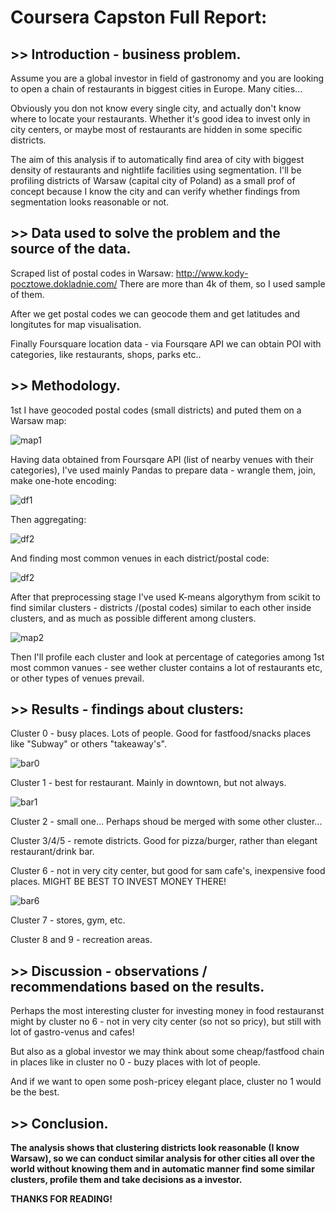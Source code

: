 # Coursera Capston Full Report:

## >> Introduction - business problem.

Assume you are a global investor in field of gastronomy and you are looking to open a chain of restaurants in biggest cities in Europe. Many cities...

Obviously you don not know every single city, and actually don't know where to locate your restaurants. Whether it's good idea to invest only in city centers, or maybe most of restaurants are hidden in some specific districts.

The aim of this analysis if to automatically find area of city with biggest density of restaurants and nightlife facilities using segmentation. I'll be profiling districts of Warsaw (capital city of Poland) as a small prof of concept because I know the city and can verify whether findings from segmentation looks reasonable or not.



## >> Data used to solve the problem and the source of the data.

Scraped list of postal codes in Warsaw: http://www.kody-pocztowe.dokladnie.com/ There are more than 4k of them, so I used sample of them.

After we get postal codes we can geocode them and get latitudes and longitutes for map visualisation.

Finally Foursquare location data - via Foursqare API we can obtain POI with categories, like restaurants, shops, parks etc..



## >> Methodology.

1st I have geocoded postal codes (small districts) and puted them on a Warsaw map:

![map1](https://github.com/mar-szymel/Coursera_Capstone/blob/master/files/map1.png)

Having data obtained from Foursqare API (list of nearby venues with their categories), I've used mainly Pandas to prepare data - wrangle them, join, make one-hote encoding:

![df1](https://github.com/mar-szymel/Coursera_Capstone/blob/master/files/one_hot.png)

Then aggregating:

![df2](https://github.com/mar-szymel/Coursera_Capstone/blob/master/files/one_hot_grouped.png)

And finding most common venues in each district/postal code:

![df2](https://github.com/mar-szymel/Coursera_Capstone/blob/master/files/one_hot_grouped2.png)


After that preprocessing stage I've used K-means algorythym from scikit to find similar clusters - districts /(postal codes) similar to each other inside clusters, and as much as possible different among clusters.

![map2](https://github.com/mar-szymel/Coursera_Capstone/blob/master/files/map2_clusters.png)

Then I'll profile each cluster and look at percentage of categories among 1st most common vanues - see wether cluster contains a lot of restaurants etc, or other types of venues prevail.



## >> Results - findings about clusters:

Cluster 0 - busy places. Lots of people. Good for fastfood/snacks places like "Subway" or others "takeaway's".

![bar0](https://github.com/mar-szymel/Coursera_Capstone/blob/master/files/bar_c0.png)

Cluster 1 - best for restaurant. Mainly in downtown, but not always.

![bar1](https://github.com/mar-szymel/Coursera_Capstone/blob/master/files/bar_c1.png)

Cluster 2 - small one... Perhaps shoud be merged with some other cluster...

Cluster 3/4/5 - remote districts. Good for pizza/burger, rather than elegant restaurant/drink bar.

Cluster 6 - not in very city center, but good for sam cafe's, inexpensive food places. MIGHT BE BEST TO INVEST MONEY THERE!

![bar6](https://github.com/mar-szymel/Coursera_Capstone/blob/master/files/bar_c6.png)

Cluster 7 - stores, gym, etc.

Cluster 8 and 9 - recreation areas.



## >> Discussion - observations / recommendations based on the results.

Perhaps the most interesting cluster for investing money in food restauranst might by cluster no 6 - not in very city center (so not so pricy), but still with lot of gastro-venus and cafes!

But also as a global investor we may think about some cheap/fastfood chain in places like in cluster no 0 - buzy places with lot of people.

And if we want to open some posh-pricey elegant place, cluster no 1 would be the best.


## >> Conclusion.

**The analysis shows that clustering districts look reasonable (I know Warsaw), so we can conduct similar analysis for other cities all over the world without knowing them and in automatic manner find some similar clusters, profile them and take decisions as a investor.**

**THANKS FOR READING!**
